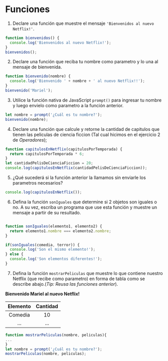 # Funciones

1. Declare una función que muestre el mensaje `'Bienvenidos al nuevo Netflix!'`.
``` javascript 
function bienvenidos() {
  console.log('Bienvenidos al nuevo Netflix!');
}
bienvenidos();
``` 
2. Declare una función que reciba tu nombre como parametro y lo una al mensaje de bienvenida. 
``` javascript 
function bienvenido(nombre) {
  console.log('Bienvenido ' + nombre + ' al nuevo Netflix!!');
}
bienvenido('Mariel');
```
3. Utilice la función nativa de JavaScript `prompt()` para ingresar tu nombre y luego envielo como parametro a la función anterior.
``` javascript 
let nombre = prompt('¿Cuál es tu nombre?');
bienvenido(nombre);
```
4. Declare una función que calcule y retorne la cantidad de capitulos que tienen las peliculas de ciencia ficcion (Tal cual hicimos en el ejercicio 2 de _Operadores_);

``` javascript 
function capitulosEnNetflix(capitulosPorTemporada) {
  return capitulosPorTemporada * 6;
}
let cantidadPelisDeCienciaFiccion = 20;
console.log(capitulosEnNetflix(cantidadPelisDeCienciaFiccion));
```
5. ¿Qué sucederá si la función anterior la llamamos sin enviarle los parametros necesarios?
``` javascript 
console.log(capitulosEnNetflix());
```
6. Defina la función `sonIguales` que determine si 2 objetos son iguales o  no. A su vez, escriba un programa que use esta función y muestre un mensaje a partir de su resultado.
``` javascript

function sonIguales(elemento1, elemento2) {
  return elemento1.nombre === elemento2.nombre;
}

if(sonIguales(comedia, terror)) {
  console.log('Son el mismo elemento!');
} else {
  console.log('Son elementos diferentes!');
}
```

7. Defina la función `mostrarPeliculas` que muestre lo que contiene nuestro Netflix (que recibe como parametro) en forma de tabla como se describe abajo.(_Tip: Reusa las funciones anterior_). 

**Bienvenido Mariel al nuevo Netflix!**

| Elemento      | Cantidad      |
|:-------------:|:-------------:|
| Comedia       | 10            |
| ...           | ...           |

``` javascript
function mostrarPeliculas(nombre, peliculas){
...
}
let nombre = prompt('¿Cuál es tu nombre?');
mostrarPeliculas(nombre, peliculas);
```